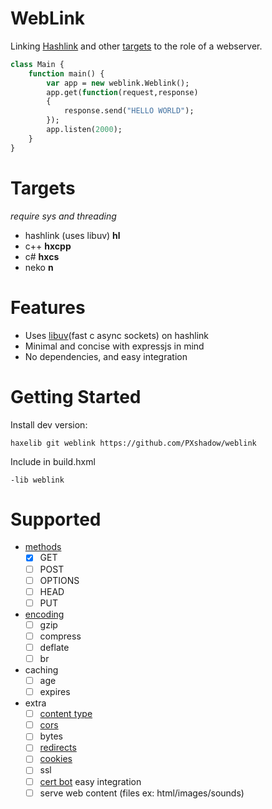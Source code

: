 WebLink
======
Linking [Hashlink](https://github.com/HaxeFoundation/hashlink) and other [targets](#targets) to the role of a webserver.

```haxe
class Main {
    function main() {
        var app = new weblink.Weblink();
        app.get(function(request,response)
        {
            response.send("HELLO WORLD");
        });
        app.listen(2000);
    }
}
```

# Targets 
*require sys and threading*
* hashlink (uses libuv) **hl**
* c++ **hxcpp**
* c# **hxcs**
* neko **n**

Features
====
* Uses [libuv](https://github.com/libuv/libuv)(fast c async sockets) on hashlink
* Minimal and concise with expressjs in mind
* No dependencies, and easy integration


Getting Started
====

Install dev version:
```
haxelib git weblink https://github.com/PXshadow/weblink
```
Include in build.hxml
```
-lib weblink
```

Supported
====
- [methods](https://developer.mozilla.org/en-US/docs/Web/HTTP/Methods)
    - [x] GET
    - [ ] POST
    - [ ] OPTIONS
    - [ ] HEAD
    - [ ] PUT
- [encoding](https://developer.mozilla.org/en-US/docs/Web/HTTP/Compression)
    - [ ] gzip
    - [ ] compress
    - [ ] deflate
    - [ ] br
- caching
    - [ ] age
    - [ ] expires
- extra
    - [ ] [content type](https://developer.mozilla.org/en-US/docs/Web/HTTP/Headers/Content-Type)
    - [ ] [cors](https://developer.mozilla.org/en-US/docs/Web/HTTP/CORS)
    - [ ] bytes
    - [ ] [redirects](https://developer.mozilla.org/en-US/docs/Web/HTTP/Redirections)
    - [ ] [cookies](https://developer.mozilla.org/en-US/docs/Web/HTTP/Cookies)
    - [ ] ssl
    - [ ] [cert bot](https://certbot.eff.org/) easy integration
    - [ ] serve web content (files ex: html/images/sounds)
